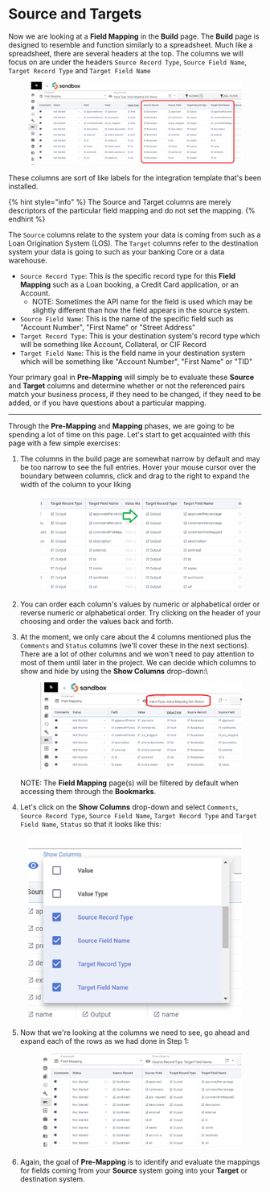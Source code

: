 # Source and Targets

Now we are looking at a **Field Mapping** in the **Build** page. The **Build** page is designed to resemble and function similarly to a spreadsheet. Much like a spreadsheet, there are several headers at the top. The columns we will focus on are under the headers `Source Record Type`, `Source Field Name`, `Target Record Type` and `Target Field Name`

<figure><img src="../../.gitbook/assets/image (11) (1).png" alt=""><figcaption></figcaption></figure>

These columns are sort of like labels for the integration template that's been installed.&#x20;

{% hint style="info" %}
The Source and Target columns are merely descriptors of the particular field mapping and do not set the mapping.
{% endhint %}

The `Source` columns relate to the system your data is coming from such as a Loan Origination System (LOS). The `Target` columns refer to the destination system your data is going to such as your banking Core or a data warehouse.

* `Source Record Type`: This is the specific record type for this **Field Mapping** such as a Loan booking, a Credit Card application, or an Account.
  * &#x20;NOTE: Sometimes the API name for the field is used which may be slightly different than how the field appears in the source system.
* `Source Field Name`: This is the name of the specific field such as "Account Number", "First Name" or "Street Address"
* `Target Record Type`: This is your destination system's record type which will be something like Account, Collateral, or CIF Record
* `Target Field Name`: This is the field name in your destination system which will be something like "Account Number", "First Name" or "TID"

Your primary goal in **Pre-Mapping** will simply be to evaluate these **Source** and **Target** columns and determine whether or not the referenced pairs match your business process, if they need to be changed, if they need to be added, or if you have questions about a particular mapping.

***

Through the **Pre-Mapping** and **Mapping** phases, we are going to be spending a lot of time on this page. Let's start to get acquainted with this page with a few simple exercises:

1.  The columns in the build page are somewhat narrow by default and may be too narrow to see the full entries. Hover your mouse cursor over the boundary between columns, click and drag to the right to expand the width of the column to your liking

    <figure><img src="../../.gitbook/assets/image (12) (1).png" alt=""><figcaption></figcaption></figure>
2. You can order each column's values by numeric or alphabetical order or reverse numeric or alphabetical order. Try clicking on the header of your choosing and order the values back and forth.
3.  At the moment, we only care about the 4 columns mentioned plus the `Comments` and `Status` columns (we'll cover these in the next sections). There are a lot of other columns and we won't need to pay attention to most of them until later in the project. We can decide which columns to show and hide by using the **Show Columns** drop-down:\


    <figure><img src="../../.gitbook/assets/image (13) (1).png" alt=""><figcaption></figcaption></figure>

    NOTE: The **Field Mapping** page(s) will be filtered by default when accessing them through the **Bookmarks**.
4. Let's click on the **Show Columns** drop-down and select `Comments`, `Source Record Type`, `Source Field Name`, `Target Record Type` and `Target Field Name`, `Status` so that it looks like this:

<figure><img src="../../.gitbook/assets/image (14).png" alt=""><figcaption></figcaption></figure>

5.  Now that we're looking at the columns we need to see, go ahead and expand each of the rows as we had done in Step 1:

    <figure><img src="../../.gitbook/assets/image (15).png" alt=""><figcaption></figcaption></figure>
6. Again, the goal of **Pre-Mapping** is to identify and evaluate the mappings for fields coming from your **Source** system going into your **Target** or destination system.
